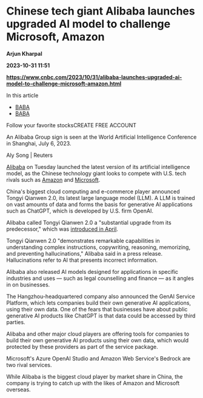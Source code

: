 # Chinese tech giant Alibaba launches upgraded AI model to challenge Microsoft, Amazon
**Arjun Kharpal**

**2023-10-31 11:51**

**https://www.cnbc.com/2023/10/31/alibaba-launches-upgraded-ai-model-to-challenge-microsoft-amazon.html**

In this article

*   [BABA](https://www.cnbc.com/quotes/BABA)
*   [BABA](https://www.cnbc.com/quotes/BABA)

Follow your favorite stocksCREATE FREE ACCOUNT

An Alibaba Group sign is seen at the World Artificial Intelligence Conference in Shanghai, July 6, 2023.

Aly Song | Reuters

[Alibaba](https://www.cnbc.com/quotes/BABA/) on Tuesday launched the latest version of its artificial intelligence model, as the Chinese technology giant looks to compete with U.S. tech rivals such as [Amazon](https://www.cnbc.com/quotes/AMZN/) and [Microsoft](https://www.cnbc.com/quotes/MSFT/).

China's biggest cloud computing and e-commerce player announced Tongyi Qianwen 2.0, its latest large language model (LLM). A LLM is trained on vast amounts of data and forms the basis for generative AI applications such as ChatGPT, which is developed by U.S. firm OpenAI.

Alibaba called Tongyi Qianwen 2.0 a "substantial upgrade from its predecessor," which was [introduced in April](https://www.cnbc.com/2023/04/11/alibaba-to-roll-out-its-rival-to-chatgpt-across-all-its-products.html).

Tongyi Qianwen 2.0 "demonstrates remarkable capabilities in understanding complex instructions, copywriting, reasoning, memorizing, and preventing hallucinations," Alibaba said in a press release. Hallucinations refer to AI that presents incorrect information.

Alibaba also released AI models designed for applications in specific industries and uses — such as legal counselling and finance — as it angles in on businesses.

The Hangzhou-headquartered company also announced the GenAI Service Platform, which lets companies build their own generative AI applications, using their own data. One of the fears that businesses have about public generative AI products like ChatGPT is that data could be accessed by third parties.

Alibaba and other major cloud players are offering tools for companies to build their own generative AI products using their own data, which would protected by these providers as part of the service package.

Microsoft's Azure OpenAI Studio and Amazon Web Service's Bedrock are two rival services.

While Alibaba is the biggest cloud player by market share in China, the company is trying to catch up with the likes of Amazon and Microsoft overseas.